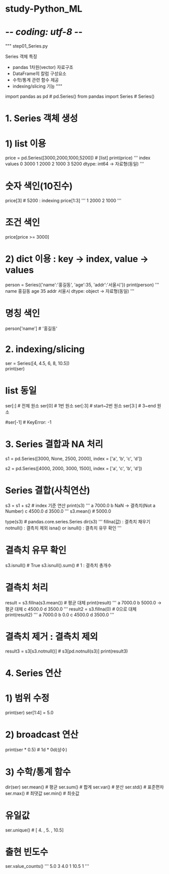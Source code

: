 # study-Python_ML

# -*- coding: utf-8 -*-
"""
step01_Series.py

Series 객체 특징 
 - pandas 1차원(vector) 자료구조 
 - DataFrame의 칼럼 구성요소 
 - 수학/통계 관련 함수 제공 
 - indexing/slicing 기능 
"""

import pandas as pd  # pd.Series() 
from pandas import Series # Series() 


# 1. Series 객체 생성 

# 1) list 이용 
price = pd.Series([3000,2000,1000,5200]) # [list]
print(price)
'''
index values 
0    3000
1    2000
2    1000
3    5200
dtype: int64 -> 자료형(동일) 
'''

# 숫자 색인(10진수)
price[3] # 5200 : indexing 
price[1:3] 
'''
1    2000
2    1000
'''

# 조건 색인 
price[price >= 3000]



# 2) dict 이용 : key -> index, value -> values 
person = Series({'name':'홍길동', 'age':35, 'addr':'서울시'}) 
print(person)
'''
name    홍길동
age      35
addr    서울시
dtype: object -> 자료형(동일) 
'''

# 명칭 색인 
person['name'] # '홍길동'


# 2. indexing/slicing 
ser = Series([4, 4.5, 6, 8, 10.5])  
print(ser)

# list 동일 
ser[:] # 전체 원소 
ser[0] # 1번 원소 
ser[:3] # start~2번 원소 
ser[3:] # 3~end 원소 

#ser[-1] # KeyError: -1


# 3. Series 결합과 NA 처리 
s1 = pd.Series([3000, None, 2500, 2000],
               index = ['a', 'b', 'c', 'd'])

s2 = pd.Series([4000, 2000, 3000, 1500],
               index = ['a', 'c', 'b', 'd'])


# Series 결합(사칙연산)
s3 = s1 + s2 # index 기준 연산 
print(s3)
'''
a    7000.0
b       NaN -> 결측치(Not a Number) 
c    4500.0
d    3500.0
'''
s3.mean() # 5000.0

type(s3) # pandas.core.series.Series
dir(s3)
'''
fillna(값) : 결측치 채우기 
notnull() : 결측치 제외 
isna() or isnull() : 결측치 유무 확인 
'''

# 결측치 유무 확인
s3.isnull() # True 
s3.isnull().sum() # 1 : 결측치 총개수 


# 결측치 처리
result = s3.fillna(s3.mean()) # 평균 대체 
print(result)
'''
a    7000.0
b    5000.0 -> 평균 대체
c    4500.0
d    3500.0
''' 
result2 = s3.fillna(0) # 0으로 대체 
print(result2)
'''
a    7000.0
b       0.0
c    4500.0
d    3500.0
'''

# 결측치 제거 : 결측치 제외 
result3 = s3[s3.notnull()] # s3[pd.notnull(s3)] 
print(result3)


# 4. Series 연산 

# 1) 범위 수정 
print(ser)
ser[1:4] = 5.0


# 2) broadcast 연산 
print(ser * 0.5) # 1d * 0d(상수)  

# 3) 수학/통계 함수 
dir(ser)
ser.mean() # 평균
ser.sum() # 합계
ser.var() #  분산
ser.std() # 표준편차
ser.max() # 최댓값
ser.min() # 최솟값

# 유일값 
ser.unique() # [ 4. ,  5. , 10.5]
# 출현 빈도수 
ser.value_counts()
'''
5.0     3
4.0     1
10.5    1
'''
